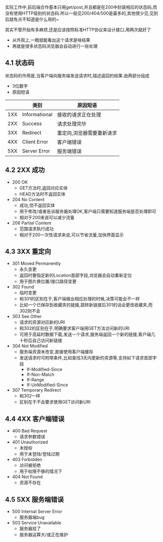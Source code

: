 实际工作中,前后端合作基本只用get/post,并且都是在200中封装相应的状态码,而没有使用HTTP级别的状态码.所以一般见200/404/500是最多的,其他很少见,见到后就有点不知道是什么用的~

其实不管开始有多麻烦,还是应该按照标准HTTP协议来设计接口,用两次就好了
- 从外观上,一眼就能看出这个请求是啥结果
- 再就是很多状态码浏览器会自动进行一些处理

## 4.1 状态码
状态码的作用是,当客户端向服务端发送请求时,描述返回的结果.由两部分组成
- 3位数字
- 原因短语

| | 类别  | 原因短语 |
|--|--|--|
| 1XX | Informational | 接收的请求正在处理  |
| 2XX | Success | 请求处理完毕 |
| 3XX | Redirect | 重定向,浏览器需要重新请求 |
| 4XX | Client Error | 客户端错误 |
| 5XX | Server Error | 服务端错误 |

## 4.2 2XX 成功
- 200 OK
  - GET方法时,返回对应实体
  - HEAD方法时不返回实体
- 204 No Content
  - 成功,但不返回实体
  - 用于修改/或者告诉服务器处理OK,客户端只需要知道服务端是否处理即可
  - 相对于200来说可以减少流量
- 206 Partial Content
  - 范围请求执行成功
  - 相对于200一次性请求来说,可以节省流量,加快界面显示

## 4.3 3XX 重定向
- 301 Moved Permanently
  - 永久变更
  - 返回时要指定新的Location首部字段,浏览器会自动重新定位
  - 用于图片换位置/接口路径变更
- 302 Found
  - 临时变更
  - 和301的区别在于,客户端做出相应处理的时候,决策可能会不一样
  - 比如一个已保存到收藏夹的链接,跳转新链接后301的话会更改收藏夹,而302则不会
- 303 See Other
  - 请求的资源对应新的URI
  - 和302的区别在于,明确要求客户端用GET方法访问新的URI
  - 可用于高延时数据下载,发送一个请求,服务端返回一个新的链接,客户端几十秒后自己访问新链接
- 304 Not Modified
  - 服务端资源未改变,直接使用客户端缓存
  - 发送请求时可附带条件,比如查找3天内更新的资源等,支持如下请求首部字段
    - If-Modified-Since
    - If-Non-Match
    - If-Range
    - If-UnModified-Since
 - 307 Temporary Redirect
   - 和302一样
   - 区别在于不会要求使用GET访问新URI
## 4.4 4XX 客户端错误
- 400 Bad Request
  - 请求参数错误
- 401 Unauthorized
  - 未授权
  - 用于未登陆/登陆过期
- 403 Forbidden
  - 访问被拒绝
  - 用于权限不够的情况下
- 404 Not Found
  - 资源不存在
## 4.5 5XX 服务端错误
- 500 Internal Server Error
  - 服务器端bug
- 503 Service Unavailable
  - 服务器挂了
  - 服务器运算大/或正在维护